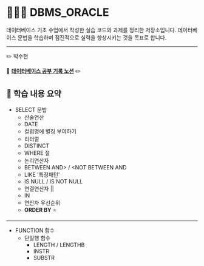 # 🧑🏻‍💻 DBMS_ORACLE

데이터베이스 기초 수업에서 작성한 실습 코드와 과제를 정리한 저장소입니다.
데이터베이스 문법을 학습하며 점진적으로 실력을 향상시키는 것을 목표로 합니다.

---
:pencil2: 박수현

:paperclip: **[데이터베이스 공부 기록 노션](https://ubiquitous-woodpecker-cc5.notion.site/SQL-JDBC-9-5-2598e71b864f80af86a1c402ca478de9?source=copy_link)** :pencil2:

## 📘 학습 내용 요약
- SELECT 문법
  - 산술연산
  - DATE
  - 컬럼명에 별칭 부여하기
  - 리터럴
  - DISTINCT
  - WHERE 절
  - 논리연산자
  - BETWEEN AND>  / <NOT BETWEEN AND
  - LIKE '특정패턴'
  - IS NULL / IS NOT NULL
  - 연결연산자 ||
  - IN
  - 연산자 우선순위
  - **ORDER BY** ⭐
 
---
- FUNCTION 함수
  - 단일행 함수
    - LENGTH / LENGTHB
    - INSTR
    - SUBSTR
